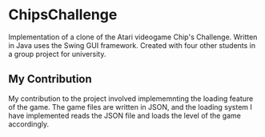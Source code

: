 # ChipsChallenge

Implementation of a clone of the Atari videogame Chip's Challenge. Written in Java uses the Swing GUI framework. Created with four other students in a group project for university.

## My Contribution
My contribution to the project involved implememnting the loading feature of the game. The game files are written in JSON, and the loading system I have implemented reads the JSON file and loads the level of the game accordingly.
